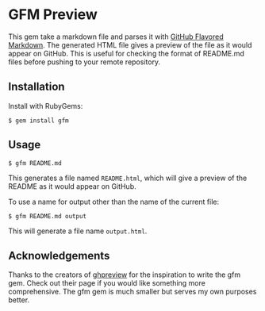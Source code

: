 # GFM Preview

This gem take a markdown file and parses it with [GitHub Flavored Markdown](https://help.github.com/articles/github-flavored-markdown). The generated HTML file gives a preview of the file as it would appear on GitHub. This is useful for checking the format of README.md files before pushing to your remote repository.

## Installation

Install with RubyGems:

```Shell
$ gem install gfm
```

## Usage

```Shell
$ gfm README.md
```

This generates a file named `README.html`, which will give a preview of the README as it would appear on GitHub.

To use a name for output other than the name of the current file:

```Shell
$ gfm README.md output
```

This will generate a file name `output.html`.

## Acknowledgements

Thanks to the creators of [ghpreview](https://github.com/neo/ghpreview) for the inspiration to write the gfm gem. Check out their page if you would like something more comprehensive. The gfm gem is much smaller but serves my own purposes better.
